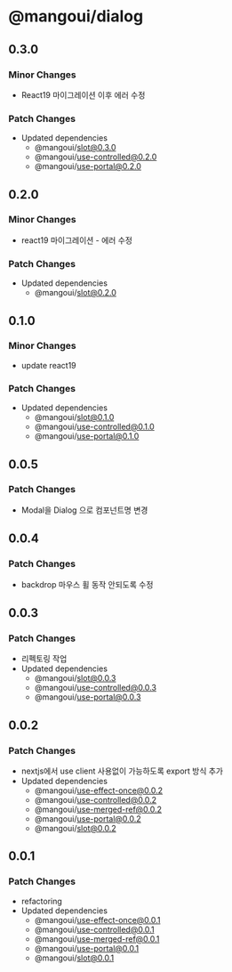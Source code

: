 # @mangoui/dialog

## 0.3.0

### Minor Changes

- React19 마이그레이션 이후 에러 수정

### Patch Changes

- Updated dependencies
  - @mangoui/slot@0.3.0
  - @mangoui/use-controlled@0.2.0
  - @mangoui/use-portal@0.2.0

## 0.2.0

### Minor Changes

- react19 마이그레이션 - 에러 수정

### Patch Changes

- Updated dependencies
  - @mangoui/slot@0.2.0

## 0.1.0

### Minor Changes

- update react19

### Patch Changes

- Updated dependencies
  - @mangoui/slot@0.1.0
  - @mangoui/use-controlled@0.1.0
  - @mangoui/use-portal@0.1.0

## 0.0.5

### Patch Changes

- Modal을 Dialog 으로 컴포넌트명 변경

## 0.0.4

### Patch Changes

- backdrop 마우스 휠 동작 안되도록 수정

## 0.0.3

### Patch Changes

- 리펙토링 작업
- Updated dependencies
  - @mangoui/slot@0.0.3
  - @mangoui/use-controlled@0.0.3
  - @mangoui/use-portal@0.0.3

## 0.0.2

### Patch Changes

- nextjs에서 use client 사용없이 가능하도록 export 방식 추가
- Updated dependencies
  - @mangoui/use-effect-once@0.0.2
  - @mangoui/use-controlled@0.0.2
  - @mangoui/use-merged-ref@0.0.2
  - @mangoui/use-portal@0.0.2
  - @mangoui/slot@0.0.2

## 0.0.1

### Patch Changes

- refactoring
- Updated dependencies
  - @mangoui/use-effect-once@0.0.1
  - @mangoui/use-controlled@0.0.1
  - @mangoui/use-merged-ref@0.0.1
  - @mangoui/use-portal@0.0.1
  - @mangoui/slot@0.0.1
